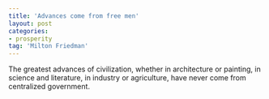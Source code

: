 ```yaml
---
title: 'Advances come from free men'
layout: post
categories:
- prosperity
tag: 'Milton Friedman'
---
```


The greatest advances of civilization, whether in architecture or painting, in science and literature, in industry or agriculture, have never come from centralized government.
